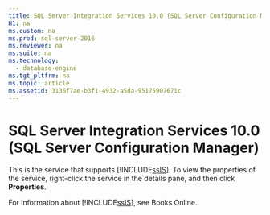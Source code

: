 ```yaml
---
title: SQL Server Integration Services 10.0 (SQL Server Configuration Manager)
H1: na
ms.custom: na
ms.prod: sql-server-2016
ms.reviewer: na
ms.suite: na
ms.technology: 
  - database-engine
ms.tgt_pltfrm: na
ms.topic: article
ms.assetid: 3136f7ae-b3f1-4932-a5da-95175907671c
---
```

# SQL Server Integration Services 10.0 (SQL Server Configuration Manager)
  This is the service that supports [!INCLUDE[ssIS](../../Topics/TopicNameContainA/includes/ssIS_md.md)]. To view the properties of the service, right-click the service in the details pane, and then click **Properties**.  
  
 For information about [!INCLUDE[ssIS](../../Topics/TopicNameContainA/includes/ssIS_md.md)], see Books Online.  
  
  